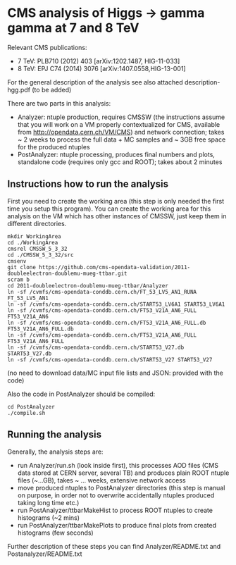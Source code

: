 # CMS analysis of Higgs -> gamma gamma at 7 and 8 TeV

Relevant CMS publications:
 * 7 TeV: PLB710 (2012) 403 [arXiv:1202.1487, HIG-11-033]
 * 8 TeV: EPJ C74 (2014) 3076 [arXiv:1407.0558,HIG-13-001]

For the general description of the analysis see also attached description-hgg.pdf (to be added)

There are two parts in this analysis:
 * Analyzer: ntuple production, requires CMSSW (the instructions assume that you will work on a VM properly contextualized for CMS, available from http://opendata.cern.ch/VM/CMS) and network connection; takes ~ 2 weeks to process the full data + MC samples and ~ 3GB free space for the produced ntuples
 * PostAnalyzer: ntuple processing, produces final numbers and plots, standalone code (requires only gcc and ROOT); takes about 2 minutes

## Instructions how to run the analysis

First you need to create the working area (this step is only needed the first time you setup this program). You can create the working area for this analysis on the VM which has other instances of CMSSW, just keep them in different directories.
```
mkdir WorkingArea
cd ./WorkingArea
cmsrel CMSSW_5_3_32
cd ./CMSSW_5_3_32/src
cmsenv
git clone https://github.com/cms-opendata-validation/2011-doubleelectron-doublemu-mueg-ttbar.git
scram b
cd 2011-doubleelectron-doublemu-mueg-ttbar/Analyzer
ln -sf /cvmfs/cms-opendata-conddb.cern.ch/FT_53_LV5_AN1_RUNA FT_53_LV5_AN1
ln -sf /cvmfs/cms-opendata-conddb.cern.ch/START53_LV6A1 START53_LV6A1
ln -sf /cvmfs/cms-opendata-conddb.cern.ch/FT53_V21A_AN6_FULL FT53_V21A_AN6
ln -sf /cvmfs/cms-opendata-conddb.cern.ch/FT53_V21A_AN6_FULL.db FT53_V21A_AN6_FULL.db
ln -sf /cvmfs/cms-opendata-conddb.cern.ch/FT53_V21A_AN6_FULL FT53_V21A_AN6_FULL
ln -sf /cvmfs/cms-opendata-conddb.cern.ch/START53_V27.db START53_V27.db
ln -sf /cvmfs/cms-opendata-conddb.cern.ch/START53_V27 START53_V27
```
(no need to download data/MC input file lists and JSON: provided with the code)

Also the code in PostAnalyzer should be compiled:
```
cd PostAnalyzer
./compile.sh
```

## Running the analysis
Generally, the analysis steps are:
 * run Analyzer/run.sh (look inside first), this processes AOD files (CMS data stored at CERN server, several TB) and produces plain ROOT ntuple files (~...GB), takes ~ ... weeks, extensive network access
 * move produced ntuples to PostAnalyzer directories (this step is manual on purpose, in order not to overwrite accidentally ntuples produced taking long time etc.)
 * run PostAnalyzer/ttbarMakeHist to process ROOT ntuples to create histograms (~2 mins)
 * run PostAnalyzer/ttbarMakePlots to produce final plots from created histograms (few seconds)

Further description of these steps you can find Analyzer/README.txt and Postanalyzer/README.txt
